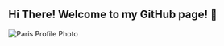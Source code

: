 ## Hi There! Welcome to my GitHub page! 👋

![Paris Profile Photo ](https://github.com/user-attachments/assets/2a910d42-4807-44a2-a571-8c1505adf41c)




<!--

- 🔭 I’m currently working on ...
- 🌱 I’m currently learning ...
- 👯 I’m looking to collaborate on ...
- 🤔 I’m looking for help with ...
- 💬 Ask me about ...
- 📫 How to reach me: ...
- 😄 Pronouns: ...
- ⚡ Fun fact: ...
-->
